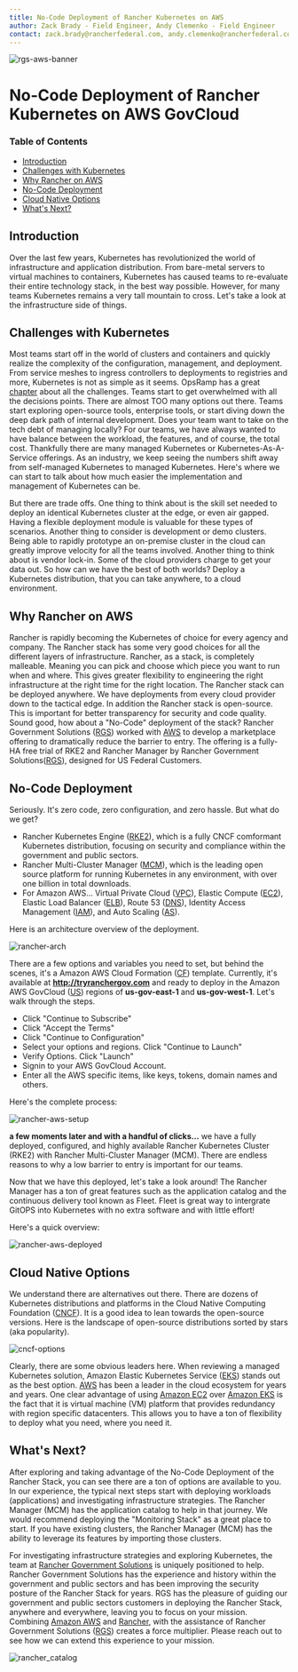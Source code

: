 ```yaml
---
title: No-Code Deployment of Rancher Kubernetes on AWS
author: Zack Brady - Field Engineer, Andy Clemenko - Field Engineer
contact: zack.brady@rancherfederal.com, andy.clemenko@rancherfederal.com
---
```


![rgs-aws-banner](images/rgs-aws-banner.png)

# No-Code Deployment of Rancher Kubernetes on AWS GovCloud

### Table of Contents

* [Introduction](#introduction)
* [Challenges with Kubernetes](#challenges-with-kubernetes)
* [Why Rancher on AWS](#why-rancher-on-aws)
* [No-Code Deployment](#no-code-deployment)
* [Cloud Native Options](#cloud-native-options)
* [What's Next?](#what-s-next-)

## Introduction

Over the last few years, Kubernetes has revolutionized the world of infrastructure and application distribution. From bare-metal servers to virtual machines to containers, Kubernetes has caused teams to re-evaluate their entire technology stack, in the best way possible. However, for many teams Kubernetes remains a very tall mountain to cross. Let's take a look at the infrastructure side of things.

## Challenges with Kubernetes

Most teams start off in the world of clusters and containers and quickly realize the complexity of the configuration, management, and deployment. From service meshes to ingress controllers to deployments to registries and more, Kubernetes is not as simple as it seems. OpsRamp has a great [chapter](https://www.opsramp.com/guides/why-kubernetes/challenges-with-kubernetes/) about all the challenges. Teams start to get overwhelmed with all the decisions points. There are almost TOO many options out there. Teams start exploring open-source tools, enterprise tools, or start diving down the deep dark path of internal development. Does your team want to take on the tech debt of managing locally? For our teams, we have always wanted to have balance between the workload, the features, and of course, the total cost. Thankfully there are many managed Kubernetes or Kubernetes-As-A-Service offerings. As an industry, we keep seeing the numbers shift away from self-managed Kubernetes to managed Kubernetes. Here's where we can start to talk about how much easier the implementation and management of Kubernetes can be.

But there are trade offs. One thing to think about is the skill set needed to deploy an identical Kubernetes cluster at the edge, or even air gapped. Having a flexible deployment module is valuable for these types of scenarios. Another thing to consider is development or demo clusters. Being able to rapidly prototype an on-premise cluster in the cloud can greatly improve velocity for all the teams involved. Another thing to think about is vendor lock-in. Some of the cloud providers charge to get your data out. So how can we have the best of both worlds? Deploy a Kubernetes distribution, that you can take anywhere, to a cloud environment.

## Why Rancher on AWS

Rancher is rapidly becoming the Kubernetes of choice for every agency and company. The Rancher stack has some very good choices for all the different layers of infrastructure. Rancher, as a stack, is completely malleable. Meaning you can pick and choose which piece you want to run when and where. This gives greater flexibility to engineering the right infrastructure at the right time for the right location. The Rancher stack can be deployed anywhere. We have deployments from every cloud provider down to the tactical edge. In addition the Rancher stack is open-source. This is important for better transparency for security and code quality. Sound good, how about a "No-Code" deployment of the stack? Rancher Government Solutions ([RGS](https://ranchergovernment.com/)) worked with [AWS](https://aws.amazon.com/) to develop a marketplace offering to dramatically reduce the barrier to entry. The offering is a fully-HA free trial of RKE2 and Rancher Manager by Rancher Government Solutions([RGS](https://ranchergovernment.com/)), designed for US Federal Customers.

## No-Code Deployment

Seriously. It's zero code, zero configuration, and zero hassle. But what do we get?

* Rancher Kubernetes Engine ([RKE2](https://www.rancher.com/products/rke)), which is a fully CNCF comformant Kubernetes distribution, focusing on security and compliance within the government and public sectors.
* Rancher Multi-Cluster Manager ([MCM](https://www.rancher.com/products/rancher)), which is the leading open source platform for running Kubernetes in any environment, with over one billion in total downloads.
* For Amazon AWS... Virtual Private Cloud ([VPC](https://aws.amazon.com/vpc/)), Elastic Compute ([EC2](https://aws.amazon.com/ecs/)), Elastic Load Balancer ([ELB](https://aws.amazon.com/elasticloadbalancing/)), Route 53 ([DNS](https://aws.amazon.com/route53/)), Identity Access Management ([IAM](https://aws.amazon.com/iam/)), and Auto Scaling ([AS](https://aws.amazon.com/autoscaling/)).

Here is an architecture overview of the deployment.

![rancher-arch](images/rancher-architecture.png)

There are a few options and variables you need to set, but behind the scenes, it's a Amazon AWS Cloud Formation ([CF](https://aws.amazon.com/cloudformation/)) template. Currently, it's available at **http://tryranchergov.com** and ready to deploy in the Amazon AWS GovCloud ([US](https://aws.amazon.com/govcloud-us/?whats-new-ess.sort-by=item.additionalFields.postDateTime&whats-new-ess.sort-order=desc)) regions of **us-gov-east-1** and **us-gov-west-1**. Let's walk through the steps.

* Click "Continue to Subscribe"
* Click "Accept the Terms"
* Click "Continue to Configuration"
* Select your options and regions. Click "Continue to Launch"
* Verify Options. Click "Launch"
* Signin to your AWS GovCloud Account.
* Enter all the AWS specific items, like keys, tokens, domain names and others.

Here's the complete process:

![rancher-aws-setup](https://s3.amazonaws.com/rancherfederal.io/public/rancher-aws-setup.gif)

**a few moments later and with a handful of clicks...** we have a fully deployed, configured, and highly available Rancher Kubernetes Cluster (RKE2) with Rancher Multi-Cluster Manager (MCM). There are endless reasons to why a low barrier to entry is important for our teams. 

Now that we have this deployed, let's take a look around! The Rancher Manager has a ton of great features such as the application catalog and the continuous delivery tool known as Fleet. Fleet is great way to intergrate GitOPS into Kubernetes with no extra software and with little effort!

Here's a quick overview:

![rancher-aws-deployed](https://s3.amazonaws.com/rancherfederal.io/public/rancher-aws-deployed.gif)

## Cloud Native Options

We understand there are alternatives out there. There are dozens of Kubernetes distributions and platforms in the Cloud Native Computing Foundation ([CNCF](https://landscape.cncf.io/card-mode?category=certified-kubernetes-distribution&grouping=category)). It is a good idea to lean towards the open-source versions. Here is the landscape of open-source distributions sorted by stars (aka popularity).

![cncf-options](images/cncf-options.png)

Clearly, there are some obvious leaders here. When reviewing a managed Kubernetes solution, Amazon Elastic Kubernetes Service ([EKS](https://aws.amazon.com/eks/)) stands out as the best option. [AWS](https://aws.amazon.com/) has been a leader in the cloud ecosystem for years and years. One clear advantage of using [Amazon EC2](https://aws.amazon.com/ecs/) over [Amazon EKS](https://aws.amazon.com/eks/) is the fact that it is virtual machine (VM) platform that provides redundancy with region specific datacenters. This allows you to have a ton of flexibility to deploy what you need, where you need it.

## What's Next?

After exploring and taking advantage of the No-Code Deployment of the Rancher Stack, you can see there are a ton of options are available to you. In our experience, the typical next steps start with deploying workloads (applications) and investigating infrastructure strategies. The Rancher Manager (MCM) has the application catalog to help in that journey. We would recommend deploying the "Monitoring Stack" as a great place to start. If you have existing clusters, the Rancher Manager (MCM) has the ability to leverage its features by importing those clusters.

For investigating infrastructure strategies and exploring Kubernetes, the team at [Rancher Government Solutions](https://ranchergovernment.com/about-rancher-government-solutions) is uniquely positioned to help. Rancher Government Solutions has the experience and history within the government and public sectors and has been improving the security posture of the Rancher Stack for years. RGS has the pleasure of guiding our government and public sectors customers in deploying the Rancher Stack, anywhere and everywhere, leaving you to focus on your mission. Combining [Amazon AWS](https://aws.amazon.com/) and [Rancher](https://rancher.com/), with the assistance of Rancher Government Solutions ([RGS](https://ranchergovernment.com/)) creates a force multiplier. Please reach out to see how we can extend this experience to your mission.

![rancher_catalog](images/rancher-catalog.png)
